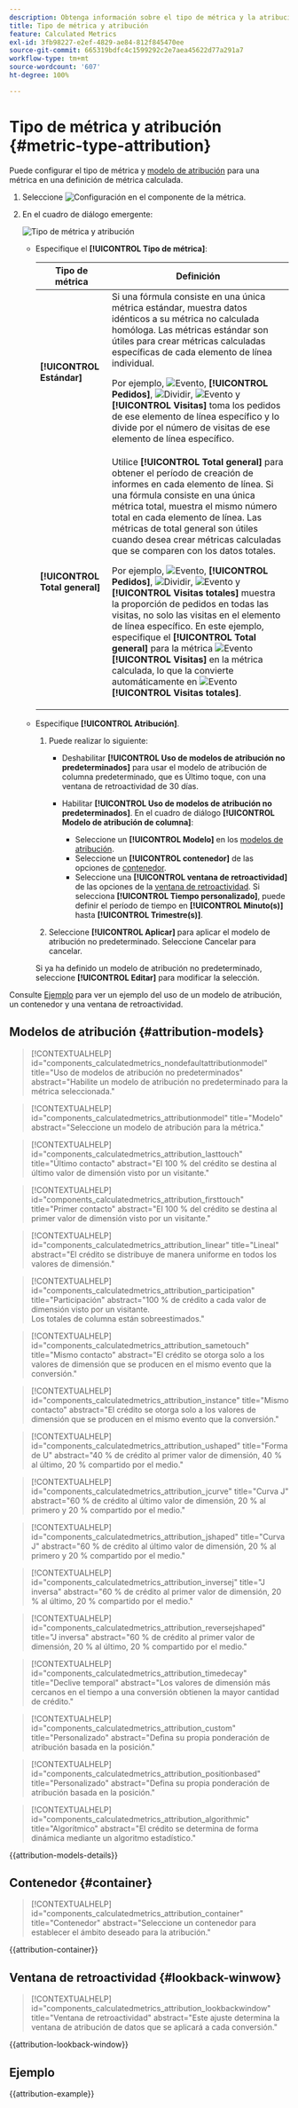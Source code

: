 ```yaml
---
description: Obtenga información sobre el tipo de métrica y la atribución.
title: Tipo de métrica y atribución
feature: Calculated Metrics
exl-id: 3fb98227-e2ef-4829-ae84-812f845470ee
source-git-commit: 665319bdfc4c1599292c2e7aea45622d77a291a7
workflow-type: tm+mt
source-wordcount: '607'
ht-degree: 100%

---
```


# Tipo de métrica y atribución {#metric-type-attribution}

Puede configurar el tipo de métrica y [modelo de atribución](#attribution-models) para una métrica en una definición de métrica calculada.

1. Seleccione ![Configuración](/help/assets/icons/Setting.svg) en el componente de la métrica.
1. En el cuadro de diálogo emergente:

   ![Tipo de métrica y atribución](assets/cm-type-alloc.png)

   * Especifique el **[!UICONTROL Tipo de métrica]**:

     | Tipo de métrica | Definición |
     |---|---|
     | **[!UICONTROL Estándar]** | Si una fórmula consiste en una única métrica estándar, muestra datos idénticos a su métrica no calculada homóloga. Las métricas estándar son útiles para crear métricas calculadas específicas de cada elemento de línea individual.  <p>Por ejemplo, ![Evento](/help/assets/icons/Event.svg), **[!UICONTROL Pedidos]**, ![Dividir](/help/assets/icons/Divide.svg), ![Evento](/help/assets/icons/Event.svg) y **[!UICONTROL Visitas]** toma los pedidos de ese elemento de línea específico y lo divide por el número de visitas de ese elemento de línea específico. |
     | **[!UICONTROL Total general]** | Utilice **[!UICONTROL Total general]** para obtener el período de creación de informes en cada elemento de línea. Si una fórmula consiste en una única métrica total, muestra el mismo número total en cada elemento de línea. Las métricas de total general son útiles cuando desea crear métricas calculadas que se comparen con los datos totales. <p>Por ejemplo, ![Evento](/help/assets/icons/Event.svg), **[!UICONTROL Pedidos]**, ![Dividir](/help/assets/icons/Divide.svg), ![Evento](/help/assets/icons/Event.svg) y **[!UICONTROL Visitas totales]** muestra la proporción de pedidos en todas las visitas, no solo las visitas en el elemento de línea específico. En este ejemplo, especifique el **[!UICONTROL Total general]** para la métrica ![Evento](/help/assets/icons/Event.svg) **[!UICONTROL Visitas]** en la métrica calculada, lo que la convierte automáticamente en ![Evento](/help/assets/icons/Event.svg) **[!UICONTROL Visitas totales]**. |

   * Especifique **[!UICONTROL Atribución]**.

      1. Puede realizar lo siguiente:

         * Deshabilitar **[!UICONTROL Uso de modelos de atribución no predeterminados]** para usar el modelo de atribución de columna predeterminado, que es Último toque, con una ventana de retroactividad de 30 días.
         * Habilitar **[!UICONTROL Uso de modelos de atribución no predeterminados]**. En el cuadro de diálogo **[!UICONTROL Modelo de atribución de columna]**:

            * Seleccione un **[!UICONTROL Modelo]** en los [modelos de atribución](#attribution-models).
            * Seleccione un **[!UICONTROL contenedor]** de las opciones de [contenedor](#container).
            * Seleccione una **[!UICONTROL ventana de retroactividad]** de las opciones de la [ventana de retroactividad](#lookback-window). Si selecciona **[!UICONTROL Tiempo personalizado]**, puede definir el período de tiempo en **[!UICONTROL Minuto(s)]** hasta **[!UICONTROL Trimestre(s)]**.

      1. Seleccione **[!UICONTROL Aplicar]** para aplicar el modelo de atribución no predeterminado. Seleccione Cancelar para cancelar.

     Si ya ha definido un modelo de atribución no predeterminado, seleccione **[!UICONTROL Editar]** para modificar la selección.

Consulte [Ejemplo](#example) para ver un ejemplo del uso de un modelo de atribución, un contenedor y una ventana de retroactividad.


## Modelos de atribución {#attribution-models}

>[!CONTEXTUALHELP]
>id="components_calculatedmetrics_nondefaultattributionmodel"
>title="Uso de modelos de atribución no predeterminados"
>abstract="Habilite un modelo de atribución no predeterminado para la métrica seleccionada."

>[!CONTEXTUALHELP]
>id="components_calculatedmetrics_attributionmodel"
>title="Modelo"
>abstract="Seleccione un modelo de atribución para la métrica."

>[!CONTEXTUALHELP]
>id="components_calculatedmetrics_attribution_lasttouch"
>title="Último contacto"
>abstract="El 100 % del crédito se destina al último valor de dimensión visto por un visitante."

>[!CONTEXTUALHELP]
>id="components_calculatedmetrics_attribution_firsttouch"
>title="Primer contacto"
>abstract="El 100 % del crédito se destina al primer valor de dimensión visto por un visitante."

>[!CONTEXTUALHELP]
>id="components_calculatedmetrics_attribution_linear"
>title="Lineal"
>abstract="El crédito se distribuye de manera uniforme en todos los valores de dimensión."

>[!CONTEXTUALHELP]
>id="components_calculatedmetrics_attribution_participation"
>title="Participación"
>abstract="100 % de crédito a cada valor de dimensión visto por un visitante.<br/>Los totales de columna están sobreestimados."

>[!CONTEXTUALHELP]
>id="components_calculatedmetrics_attribution_sametouch"
>title="Mismo contacto"
>abstract="El crédito se otorga solo a los valores de dimensión que se producen en el mismo evento que la conversión."

>[!CONTEXTUALHELP]
>id="components_calculatedmetrics_attribution_instance"
>title="Mismo contacto"
>abstract="El crédito se otorga solo a los valores de dimensión que se producen en el mismo evento que la conversión."

>[!CONTEXTUALHELP]
>id="components_calculatedmetrics_attribution_ushaped"
>title="Forma de U"
>abstract="40 % de crédito al primer valor de dimensión, 40 % al último, 20 % compartido por el medio."

>[!CONTEXTUALHELP]
>id="components_calculatedmetrics_attribution_jcurve"
>title="Curva J"
>abstract="60 % de crédito al último valor de dimensión, 20 % al primero y 20 % compartido por el medio."

>[!CONTEXTUALHELP]
>id="components_calculatedmetrics_attribution_jshaped"
>title="Curva J"
>abstract="60 % de crédito al último valor de dimensión, 20 % al primero y 20 % compartido por el medio."

>[!CONTEXTUALHELP]
>id="components_calculatedmetrics_attribution_inversej"
>title="J inversa"
>abstract="60 % de crédito al primer valor de dimensión, 20 % al último, 20 % compartido por el medio."

>[!CONTEXTUALHELP]
>id="components_calculatedmetrics_attribution_reversejshaped"
>title="J inversa"
>abstract="60 % de crédito al primer valor de dimensión, 20 % al último, 20 % compartido por el medio."

>[!CONTEXTUALHELP]
>id="components_calculatedmetrics_attribution_timedecay"
>title="Declive temporal"
>abstract="Los valores de dimensión más cercanos en el tiempo a una conversión obtienen la mayor cantidad de crédito."

>[!CONTEXTUALHELP]
>id="components_calculatedmetrics_attribution_custom"
>title="Personalizado"
>abstract="Defina su propia ponderación de atribución basada en la posición."

>[!CONTEXTUALHELP]
>id="components_calculatedmetrics_attribution_positionbased"
>title="Personalizado"
>abstract="Defina su propia ponderación de atribución basada en la posición."

>[!CONTEXTUALHELP]
>id="components_calculatedmetrics_attribution_algorithmic"
>title="Algorítmico"
>abstract="El crédito se determina de forma dinámica mediante un algoritmo estadístico."

{{attribution-models-details}}


## Contenedor {#container}

>[!CONTEXTUALHELP]
>id="components_calculatedmetrics_attribution_container"
>title="Contenedor"
>abstract="Seleccione un contenedor para establecer el ámbito deseado para la atribución."

{{attribution-container}}


## Ventana de retroactividad {#lookback-winwow}

>[!CONTEXTUALHELP]
>id="components_calculatedmetrics_attribution_lookbackwindow"
>title="Ventana de retroactividad"
>abstract="Este ajuste determina la ventana de atribución de datos que se aplicará a cada conversión."

{{attribution-lookback-window}}

## Ejemplo

{{attribution-example}}


<!--
When [building a calculated metric](/help/components/calculated-metrics/workflow/c-build-metrics/cm-build-metrics.md), you can specify the metric type and the attribution model.

## Metric type

To specify the metric type when building a calculated metric:

1. Select the gear icon next to the metric whose type you want to select.

   ![](assets/cm-type-alloc.png) 

1. Choose from the following options:

   |  Metric Type  | Definition  |
   |---|---|
   |  Standard  | These metrics are the same metrics used in standard [!DNL Analytics] reporting. If a formula consisted of a single standard metric, it displays identical data to its non-calculated-metric counterpart. Standard metrics are useful for creating calculated metrics specific to each individual line item. For example, [Orders] / [Visits] takes orders for that specific line item and divides it by the number of visits for that specific line item.  |
   |  Grand total  | Use Grand total for the reporting period in every line item. If a formula consisted of a single Grand total metric, it displays the same total number on every line item. Grand total metrics are useful for creating calculated metrics that compare against site total data. For example, [Orders] / [Total Visits] shows the proportion of orders against ALL visits to your site, not just the visits to the specific line item.  |

## How linear allocation works

[Attribution](/help/analyze/analysis-workspace/attribution/overview.md) is how allocation models in calculated metrics are evaluated.

For a full list of non-default attribution models and lookback windows supported, see [Attribution models and lookback windows](/help/analyze/analysis-workspace/attribution/models.md).

The following example illustrates how calculated metrics with linear allocations work in reporting: 

| | Hit 1 | Hit 2 | Hit 3 | Hit 4 | Hit 5 | Hit 6 | Hit 7 |
|--- |--- |--- |--- |--- |--- |--- |--- |
|Data Sent In|PROMO A|-|PROMO A|PROMO B|-|PROMO C|$10|
|Last Touch eVar|PROMO A|PROMO A|PROMO A|PROMO B|PROMO B|PROMO C|$10|
|First Touch eVar|PROMO A|PROMO A|PROMO A|PROMO A|PROMO A|PROMO A|$10|
|Example prop|PROMO A|-|PROMO A|PROMO B|-|PROMO C|$10|

In this example, the values A, B, and C were sent into a variable on hits 1, 3, 4, and 6 before a $10 purchase was made on hit 7. In the second row, those values persist across hits on a last touch visit basis. The third row illustrates a first-touch visit persistence. Finally, the last row illustrates how data would be recorded for a prop which does not have persistence.

-->